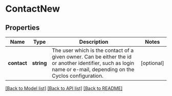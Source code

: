 # ContactNew

## Properties
Name | Type | Description | Notes
------------ | ------------- | ------------- | -------------
**contact** | **string** | The user which is the contact of a given owner. Can be either the id or another identifier, such as login name or e-mail, depending on the Cyclos configuration. | [optional] 

[[Back to Model list]](../../README.md#documentation-for-models) [[Back to API list]](../../README.md#documentation-for-api-endpoints) [[Back to README]](../../README.md)

